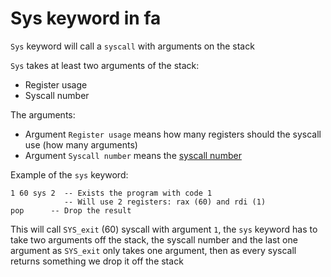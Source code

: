 # Sys keyword in fa

`Sys` keyword will call a `syscall` with arguments
on the stack

`Sys` takes at least two arguments of the stack:

- Register usage
- Syscall number

The arguments:

- Argument `Register usage` means how many registers should the syscall use (how many arguments)
- Argument `Syscall number` means the [syscall number](https://blog.rchapman.org/posts/Linux_System_Call_Table_for_x86_64/)

Example of the `sys` keyword:

```fa
1 60 sys 2  -- Exists the program with code 1
            -- Will use 2 registers: rax (60) and rdi (1)
pop      -- Drop the result
```

This will call `SYS_exit` (60) syscall with argument `1`,
the `sys` keyword has to take two arguments off the stack,
the syscall number and the last one argument as `SYS_exit` only
takes one argument, then as every syscall returns something we
drop it off the stack
